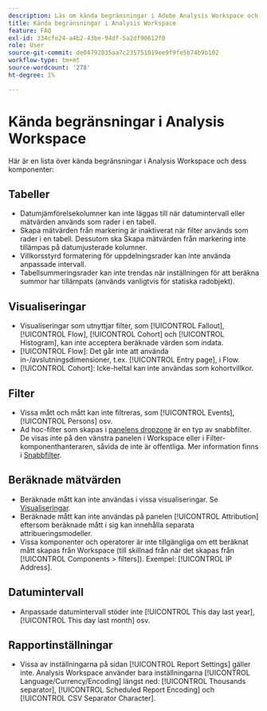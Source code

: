 ```yaml
---
description: Läs om kända begränsningar i Adobe Analysis Workspace och dess tillhörande komponenter
title: Kända begränsningar i Analysis Workspace
feature: FAQ
exl-id: 334cfe24-a4b2-43be-94df-5a2df90612f0
role: User
source-git-commit: de04792035aa7c235751019ee9f9fe5b74b9b102
workflow-type: tm+mt
source-wordcount: '278'
ht-degree: 1%

---
```


# Kända begränsningar i Analysis Workspace

Här är en lista över kända begränsningar i Analysis Workspace och dess komponenter:

## Tabeller

* Datumjämförelsekolumner kan inte läggas till när datumintervall eller mätvärden används som rader i en tabell.
* Skapa mätvärden från markering är inaktiverat när filter används som rader i en tabell. Dessutom ska Skapa mätvärden från markering inte tillämpas på datumjusterade kolumner.
* Villkorsstyrd formatering för uppdelningsrader kan inte använda anpassade intervall.
* Tabellsummeringsrader kan inte trendas när inställningen för att beräkna summor har tillämpats (används vanligtvis för statiska radobjekt).

## Visualiseringar

* Visualiseringar som utnyttjar filter, som [!UICONTROL Fallout], [!UICONTROL Flow], [!UICONTROL Cohort] och [!UICONTROL Histogram], kan inte acceptera beräknade värden som indata.
* [!UICONTROL Flow]: Det går inte att använda in-/avslutningsdimensioner, t.ex. [!UICONTROL Entry page], i Flow.
* [!UICONTROL Cohort]: Icke-heltal kan inte användas som kohortvillkor.

## Filter

* Vissa mått och mått kan inte filtreras, som [!UICONTROL Events], [!UICONTROL Persons] osv.
* Ad hoc-filter som skapas i [panelens dropzone](/help/analysis-workspace/c-panels/panels.md) är en typ av snabbfilter. De visas inte på den vänstra panelen i Workspace eller i Filter-komponenthanteraren, såvida de inte är offentliga. Mer information finns i [Snabbfilter](/help/components/filters/quick-filters.md).

## Beräknade mätvärden

* Beräknade mått kan inte användas i vissa visualiseringar. Se [Visualiseringar](#visualizations).
* Beräknade mått kan inte användas på panelen [!UICONTROL Attribution] eftersom beräknade mått i sig kan innehålla separata attribueringsmodeller.
* Vissa komponenter och operatorer är inte tillgängliga om ett beräknat mått skapas från Workspace (till skillnad från när det skapas från [!UICONTROL Components > filters]). Exempel: [!UICONTROL IP Address].

## Datumintervall

* Anpassade datumintervall stöder inte [!UICONTROL This day last year], [!UICONTROL This day last month] osv.


## Rapportinställningar

* Vissa av inställningarna på sidan [!UICONTROL Report Settings] gäller inte. Analysis Workspace använder bara inställningarna [!UICONTROL Language/Currency/Encoding] längst ned: [!UICONTROL Thousands separator], [!UICONTROL Scheduled Report Encoding] och [!UICONTROL CSV Separator Character].

